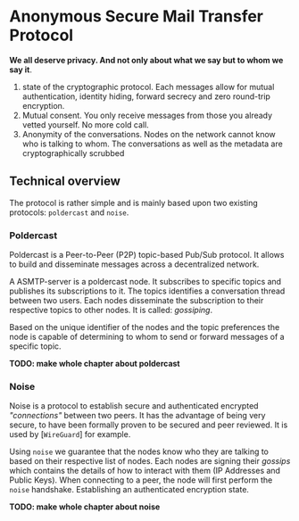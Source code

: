# Anonymous Secure Mail Transfer Protocol

**We all deserve privacy. And not only about what we say but to whom
we say it**.

1. state of the cryptographic protocol. Each messages allow for
   mutual authentication, identity hiding, forward secrecy and
   zero round-trip encryption.
2. Mutual consent. You only receive messages from those you already
   vetted yourself. No more cold call.
3. Anonymity of the conversations. Nodes on the network cannot know
   who is talking to whom. The conversations as well as the metadata
   are cryptographically scrubbed

## Technical overview

The protocol is rather simple and is mainly based upon two existing
protocols: `poldercast` and `noise`.

### Poldercast

Poldercast is a Peer-to-Peer (P2P) topic-based Pub/Sub protocol. It allows to
build and disseminate messages across a decentralized network.

A ASMTP-server is a poldercast node. It subscribes to specific topics and
publishes its subscriptions to it. The topics identifies a conversation
thread between two users. Each nodes
disseminate the subscription to their respective topics to other nodes.
It is called: _gossiping_.

Based on the unique identifier of the nodes and the topic preferences
the node is capable of determining to whom to send or forward messages of a
specific topic.

**TODO: make whole chapter about poldercast**

### Noise

Noise is a protocol to establish secure and authenticated encrypted _"connections"_
between two peers. It has the advantage of being very secure, to have been
formally proven to be secured and peer reviewed. It is used by [`WireGuard`]
for example.

Using `noise` we guarantee that the nodes know who they are talking to based
on their respective list of nodes. Each nodes are signing their _gossips_
which contains the details of how to interact with them (IP Addresses and
Public Keys). When connecting to a peer, the node will first perform the `noise`
handshake. Establishing an authenticated encryption state.

**TODO: make whole chapter about noise**
